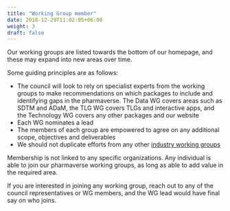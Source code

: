 ```yaml
---
title: "Working Group member"
date: 2018-12-29T11:02:05+06:00
weight: 3
draft: false
---
```


Our working groups are listed towards the bottom of our homepage, and these may expand into new areas over time.

Some guiding principles are as follows:

- The council will look to rely on specialist experts from the working groups to make recommendations on which packages to include and
identifying gaps in the pharmaverse. The Data WG covers areas such as SDTM and ADaM, the TLG WG covers TLGs and interactive apps, and
the Technology WG covers any other packages and our website
- Each WG nominates a lead
- The members of each group are empowered to agree on any additional scope, objectives and deliverables
- We should not duplicate efforts from any other [industry working groups](https://pharmaverse.org/opensource/)

Membership is not linked to any specific organizations. Any individual is able to join our pharmaverse working groups, as long as able 
to add value in the required area.

If you are interested in joining any working group, reach out to any of the council representatives or WG members, and the WG lead
would have final say on who joins.
